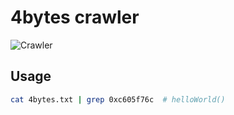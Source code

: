 # 4bytes crawler

![Crawler](https://github.com/RandomNB/4bytes/actions/workflows/crawler.yml/badge.svg)


## Usage

```bash
cat 4bytes.txt | grep 0xc605f76c  # helloWorld()
```

